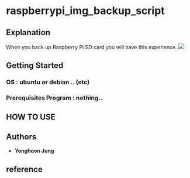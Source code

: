 # raspberrypi_img_backup_script

## Explanation

When you back up Raspberry Pi SD card you will have this experience.
<img src="https://user-images.githubusercontent.com/36920367/44411694-1925e900-a5a2-11e8-8f95-12c26387896f.PNG">


## Getting Started
### OS : ubuntu or debian .. (etc)
### Prerequisites Program : nothing..

## HOW TO USE


## Authors
* **Yonghoon Jung**

## reference
